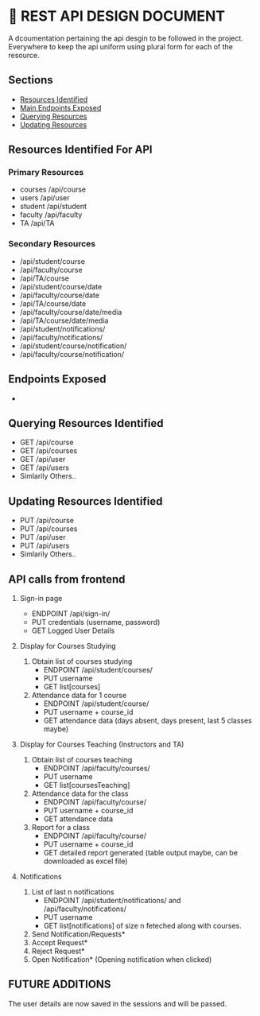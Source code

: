 # :scroll: REST API DESIGN DOCUMENT
A dcoumentation pertaining the api desgin to be followed in the project.
Everywhere to keep the api uniform using plural form for each of the resource.

## Sections
- [Resources Identified](#Resources-Identified-For-API) 
- [Main Endpoints Exposed](#Endpoints-Exposed)
- [Querying Resources](#Querying-Resources-Identified )
- [Updating Resources](#Updating-Resources-Identified)

## Resources Identified For API
### Primary Resources
- courses  /api/course
- users  /api/user
- student  /api/student
- faculty  /api/faculty
- TA  /api/TA

### Secondary Resources
- /api/student/course
- /api/faculty/course
- /api/TA/course
- /api/student/course/date
- /api/faculty/course/date
- /api/TA/course/date
- /api/faculty/course/date/media
- /api/TA/course/date/media
- /api/student/notifications/
- /api/faculty/notifications/
- /api/student/course/notification/
- /api/faculty/course/notification/

## Endpoints Exposed
- 

## Querying Resources Identified 
- GET /api/course
- GET /api/courses
- GET /api/user
- GET /api/users
- Simlarily Others..

## Updating Resources Identified
- PUT /api/course
- PUT /api/courses
- PUT /api/user
- PUT /api/users
- Simlarily Others..


## API calls from frontend
1. Sign-in page
    - ENDPOINT /api/sign-in/
    - PUT credentials (username, password)
    - GET Logged User Details 
    
2. Display for Courses Studying
    1. Obtain list of courses studying
        - ENDPOINT /api/student/courses/
        - PUT username
        - GET list[courses]
    2. Attendance data for 1 course
        - ENDPOINT /api/student/course/
        - PUT username + course_id
        - GET attendance data (days absent, days present, last 5 classes maybe)

3. Display for Courses Teaching (Instructors and TA)
    1. Obtain list of courses teaching
        - ENDPOINT /api/faculty/courses/
        - PUT username
        - GET list[coursesTeaching]
    2. Attendance data for the class
        - ENDPOINT /api/faculty/course/
        - PUT username + course_id
        - GET attendance data
    3. Report for a class
        - ENDPOINT /api/faculty/course/
        - PUT username + course_id
        - GET detailed report generated (table output maybe, can be downloaded as excel file)

4. Notifications
    1. List of last n notifications
        - ENDPOINT /api/student/notifications/    and  /api/faculty/notifications/ 
        - PUT username
        - GET list[notifications] of size n feteched along with courses.
    2. Send Notification/Requests*
    3. Accept Request*
    4. Reject Request*
	5. Open Notification* (Opening notification when clicked)



## FUTURE ADDITIONS
The user details are now saved in the sessions and will be passed. 
